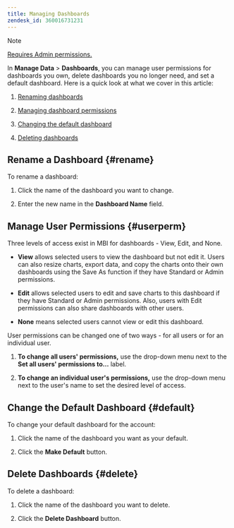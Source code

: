 ```yaml
---
title: Managing Dashboards
zendesk_id: 360016731231
---
```


>[!NOTE]
>
>[Requires Admin permissions.](../../administrator/user-management/user-management.md)

In **Manage Data** > **Dashboards**, you can manage user permissions for dashboards you own, delete dashboards you no longer need, and set a default dashboard. Here is a quick look at what we cover in this article:

1. [Renaming dashboards](../#rename)

1. [Managing dashboard permissions](../#userperm)

1. [Changing the default dashboard](../#default)

1. [Deleting dashboards](../#delete)

## Rename a Dashboard {#rename}

To rename a dashboard:

1. Click the name of the dashboard you want to change.

2. Enter the new name in the **Dashboard Name** field.

## Manage User Permissions {#userperm}

Three levels of access exist in MBI for dashboards - View, Edit, and None.

* **View** allows selected users to view the dashboard but not edit it. Users can also resize charts, export data, and copy the charts onto their own dashboards using the Save As function if they have Standard or Admin permissions.

* **Edit** allows selected users to edit and save charts to this dashboard if they have Standard or Admin permissions. Also, users with Edit permissions can also share dashboards with other users.

* **None** means selected users cannot view or edit this dashboard.

User permissions can be changed one of two ways - for all users or for an individual user.

1. **To change all users' permissions,** use the drop-down menu next to the **Set all users' permissions to…** label.

1. **To change an individual user's permissions,** use the drop-down menu next to the user's name to set the desired level of access.

## Change the Default Dashboard {#default}

To change your default dashboard for the account:

1. Click the name of the dashboard you want as your default.

1. Click the **Make Default** button.

## Delete Dashboards {#delete}

To delete a dashboard:

1. Click the name of the dashboard you want to delete.

1. Click the **Delete Dashboard** button.
